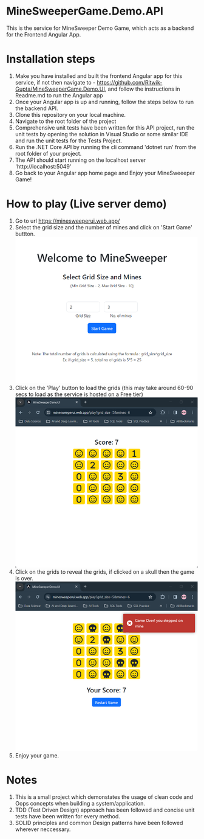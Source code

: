 # MineSweeperGame.Demo.API
This is the service for MineSweeper Demo Game, which acts as a backend for the Frontend Angular App.

# Installation steps

1. Make you have installed and built the frontend Angular app for this service, if not then navigate to - https://github.com/Ritwik-Gupta/MineSweeperGame.Demo.UI, and follow the instructions in Readme.md to run the Angular app
2. Once your Angular app is up and running, follow the steps below to run the backend API.
3. Clone this repository on your local machine.
4. Navigate to the root folder of the project
5. Comprehensive unit tests have been written for this API project, run the unit tests by opening the solution in Visual Studio or some similar IDE and run the unit tests for the Tests Project.
6. Run the .NET Core API by running the cli command 'dotnet run' from the root folder of your project.
7. The API should start running on the localhost server 'http://localhost:5049'
8. Go back to your Angular app home page and Enjoy your MineSweeeper Game!

# How to play (Live server demo)
1. Go to url https://minesweeperui.web.app/
2. Select the grid size and the number of mines and click on 'Start Game' buttton.
![HomePage](https://github.com/Ritwik-Gupta/MineSweeperGame.Demo.UI/blob/main/src/assets/static/images-readme/home1.png?raw=true)
4. Click on the 'Play' button to load the grids (this may take around 60-90 secs to load as the service is hosted on a Free tier)
![Play1](https://github.com/Ritwik-Gupta/MineSweeperGame.Demo.UI/blob/main/src/assets/static/images-readme/play2.png?raw=true)
6. Click on the grids to reveal the grids, if clicked on a skull then the game is over.
![Play2](https://github.com/Ritwik-Gupta/MineSweeperGame.Demo.UI/blob/main/src/assets/static/images-readme/play3.png?raw=true)
8. Enjoy your game.

# Notes
1. This is a small project which demonstates the usage of clean code and Oops concepts when building a system/application.
2. TDD (Test Driven Design) approach has been followed and concise unit tests have been written for every method.
3. SOLID principles and common Design patterns have been followed wherever neccessary.

   

